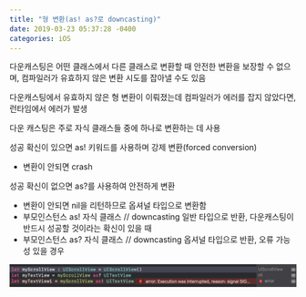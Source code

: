 ```yaml
---
title: "형 변환(as! as?로 downcasting)"
date: 2019-03-23 05:37:28 -0400
categories: iOS
---
```

다운캐스팅은 어떤 클래스에서 다른 클래스로 변환할 때 안전한 변환을 보장할 수 없으며,
컴파일러가 유효하지 않은 변환 시도를 잡아낼 수도 있음

다운캐스팅에서 유효하지 않은 형 변환이 이뤄졌는데 컴파일러가 에러를 잡지 않았다면, 런타임에서 에러가 발생

다운 캐스팅은 주로 자식 클래스들 중에 하나로 변환하는 데 사용

성공 확신이 있으면 as! 키워드를 사용하며 강제 변환(forced conversion)
- 변환이 안되면 crash

성공 확신이 없으면 as?를 사용하여 안전하게 변환
- 변환이 안되면 nil을 리턴하므로 옵셔널 타입으로 변환함
- 부모인스턴스 as! 자식 클래스 // downcasting 일반 타입으로 반환, 다운캐스팅이 반드시 성공할 것이라는 확신이 있을 때
- 부모인스턴스 as? 자식 클래스 // downcasting 옵셔널 타입으로 반환, 오류 가능성 있을 경우

![as](/img/screen1.png)
